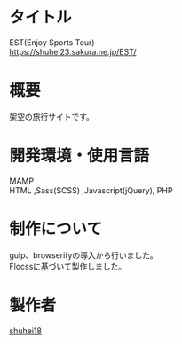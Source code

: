 # タイトル 
EST(Enjoy Sports Tour)  
https://shuhei23.sakura.ne.jp/EST/

# 概要
架空の旅行サイトです。

# 開発環境・使用言語
MAMP  
HTML ,Sass(SCSS) ,Javascript(jQuery), PHP

# 制作について
gulp、browserifyの導入から行いました。  
Flocssに基づいて製作しました。

# 製作者
[shuhei18](https://github.com/shuhei18)



